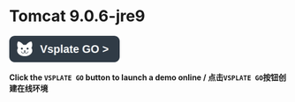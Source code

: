 # Tomcat 9.0.6-jre9

<a href="https://www.vsplate.com/?docker-compose=https://github.com/vsplate/dcenvs/tomcat/9.0.6-jre9"><img alt="VSPLATE GO" src="https://raw.githubusercontent.com/vsplate/images/master/vsgo_btn.png" width="200px"></a>

**Click the `VSPLATE GO` button to launch a demo online / 点击`VSPLATE GO`按钮创建在线环境**